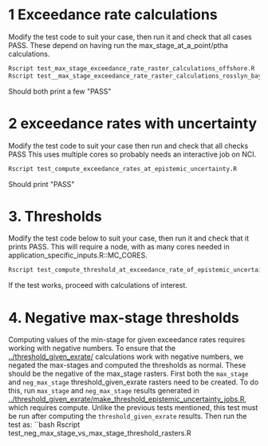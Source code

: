 # 1 Exceedance rate calculations
Modify the test code to suit your case, then run it and check that all cases PASS.
These depend on having run the max_stage_at_a_point/ptha calculations. 
```bash
Rscript test_max_stage_exceedance_rate_raster_calculations_offshore.R
Rscript test__max_stage_exceedance_rate_raster_calculations_rosslyn_bay.R
```
Should both print a few "PASS"

# 2 exceedance rates with uncertainty
Modify the test code to suit your case then run and check that all checks PASS 
This uses multiple cores so probably needs an interactive job on NCI.
```bash
Rscript test_compute_exceedance_rates_at_epistemic_uncertainty.R
```
Should print "PASS"

# 3. Thresholds
Modify the test code below to suit your case, then run it and check that it prints PASS.
This will require a node, with as many cores needed in application_specific_inputs.R::MC_CORES.
```bash
Rscript test_compute_threshold_at_exceedance_rate_of_epistemic_uncertainty.R 2>&1 | tee log/test_compute_threshold_at_exceedance_rate_of_epistemic_uncertainty.log
```
If the test works, proceed with calculations of interest.

# 4. Negative max-stage thresholds
Computing values of the min-stage for given exceedance rates requires working with negative numbers. To ensure that the [../threshold_given_exrate/](../threshold_given_exrate/) calculations work with negative numbers, we negated the max-stages and computed the thresholds as normal. These should be the negative of the max_stage rasters. First both the `max_stage` and `neg_max_stage` threshold_given_exrate rasters need to be created. To do this, run `max_stage` and `neg_max_stage` results generated in [../threshold_given_exrate/make_threshold_epistemic_uncertainty_jobs.R](../threshold_given_exrate/make_threshold_epistemic_uncertainty_jobs.R), which requires compute. Unlike the previous tests mentioned, this test must be run after computing the `threshold_given_exrate` results. Then run the test as:
``bash
Rscript test_neg_max_stage_vs_max_stage_threshold_rasters.R
```
